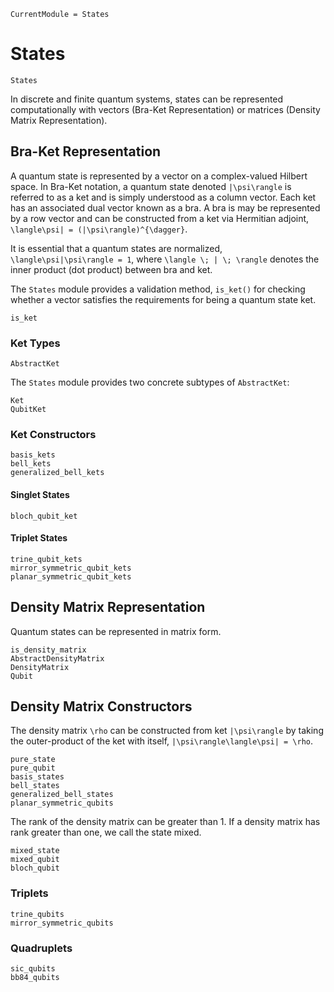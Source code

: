```@meta
CurrentModule = States
```

# States

```@docs
States
```

In discrete and finite quantum systems, states can be represented computationally
with vectors (Bra-Ket Representation) or matrices (Density Matrix Representation).

## Bra-Ket Representation

A quantum state is represented by a vector on a complex-valued Hilbert space.
In Bra-Ket notation, a quantum state denoted  ``|\psi\rangle`` is referred to as
a ket and is simply understood as a column vector. Each ket has an associated dual
vector known as a bra. A bra is may be represented by a row vector and can be
constructed from a ket via Hermitian adjoint, ``\langle\psi| = (|\psi\rangle)^{\dagger}``.

It is essential that a quantum states are normalized, ``\langle\psi|\psi\rangle = 1``,
where ``\langle \; | \; \rangle`` denotes the inner product (dot product) between bra and ket.

The `States` module provides a validation method, `is_ket()` for checking
whether a vector satisfies the requirements for being a quantum state ket.

```@docs
is_ket
```

### Ket Types

```@docs
AbstractKet
```

The `States` module provides two concrete subtypes of `AbstractKet`:

```@docs
Ket
QubitKet
```

### Ket Constructors

```@docs
basis_kets
bell_kets
generalized_bell_kets
```

#### Singlet States
```@docs
bloch_qubit_ket
```


#### Triplet States
```@docs
trine_qubit_kets
mirror_symmetric_qubit_kets
planar_symmetric_qubit_kets
```

## Density Matrix Representation

Quantum states can be represented in matrix form.

```@docs
is_density_matrix
AbstractDensityMatrix
DensityMatrix
Qubit
```

## Density Matrix Constructors

The density matrix ``\rho`` can be constructed from ket ``|\psi\rangle`` by taking
the outer-product of the ket with itself, ``|\psi\rangle\langle\psi| = \rho``.

```@docs
pure_state
pure_qubit
basis_states
bell_states
generalized_bell_states
planar_symmetric_qubits
```

The rank of the density matrix can be greater than 1. If a density matrix has
rank greater than one, we call the state mixed.

```@docs
mixed_state
mixed_qubit
bloch_qubit
```

### Triplets
```@docs
trine_qubits
mirror_symmetric_qubits
```

### Quadruplets
```@docs
sic_qubits
bb84_qubits
```

